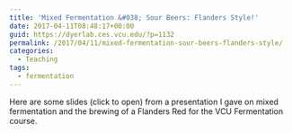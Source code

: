 ```yaml
---
title: 'Mixed Fermentation &#038; Sour Beers: Flanders Style!'
date: 2017-04-11T08:48:17+00:00
guid: https://dyerlab.ces.vcu.edu/?p=1132
permalink: /2017/04/11/mixed-fermentation-sour-beers-flanders-style/
categories:
  - Teaching
tags:
  - fermentation
---
```

Here are some slides (click to open) from a presentation I gave on mixed fermentation and the brewing of a Flanders Red for the VCU Fermentation course.

&nbsp;